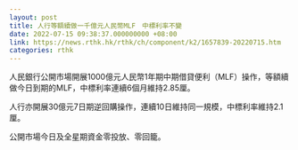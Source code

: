 ```yaml
---
layout: post
title: 人行等額續做一千億元人民幣MLF　中標利率不變
date: 2022-07-15 09:38:37.000000000 +08:00
link: https://news.rthk.hk/rthk/ch/component/k2/1657839-20220715.htm
categories: rthk
---
```


人民銀行公開市場開展1000億元人民幣1年期中期借貸便利（MLF）操作，等額續做今日到期的MLF，中標利率連續6個月維持2.85厘。

人行亦開展30億元7日期逆回購操作，連續10日維持同一規模，中標利率維持2.1厘。

公開市場今日及全星期資金零投放、零回籠。
